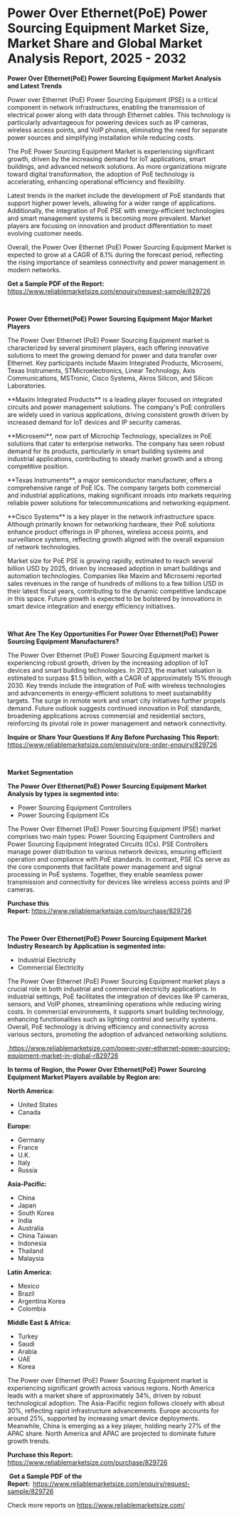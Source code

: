 <p><h1>Power Over Ethernet(PoE) Power Sourcing Equipment Market Size, Market Share and Global Market Analysis Report, 2025 - 2032</h1></p><p><strong>Power Over Ethernet(PoE) Power Sourcing Equipment Market Analysis and Latest Trends</strong></p>
<p><p>Power over Ethernet (PoE) Power Sourcing Equipment (PSE) is a critical component in network infrastructures, enabling the transmission of electrical power along with data through Ethernet cables. This technology is particularly advantageous for powering devices such as IP cameras, wireless access points, and VoIP phones, eliminating the need for separate power sources and simplifying installation while reducing costs.</p><p>The PoE Power Sourcing Equipment Market is experiencing significant growth, driven by the increasing demand for IoT applications, smart buildings, and advanced network solutions. As more organizations migrate toward digital transformation, the adoption of PoE technology is accelerating, enhancing operational efficiency and flexibility.</p><p>Latest trends in the market include the development of PoE standards that support higher power levels, allowing for a wider range of applications. Additionally, the integration of PoE PSE with energy-efficient technologies and smart management systems is becoming more prevalent. Market players are focusing on innovation and product differentiation to meet evolving customer needs.</p><p>Overall, the Power Over Ethernet (PoE) Power Sourcing Equipment Market is expected to grow at a CAGR of 8.1% during the forecast period, reflecting the rising importance of seamless connectivity and power management in modern networks.</p></p>
<p><strong>Get a Sample PDF of the Report:&nbsp;</strong> <a href="https://www.reliablemarketsize.com/enquiry/request-sample/829726?utm_campaign=2115&utm_medium=2&utm_source=Github&utm_content=ia&utm_term=27022025&utm_id=power-over-ethernetpoe-power-sourcing-equipment">https://www.reliablemarketsize.com/enquiry/request-sample/829726</a></p>
<p>&nbsp;</p>
<p><strong>Power Over Ethernet(PoE) Power Sourcing Equipment Major Market Players</strong></p>
<p><p>The Power Over Ethernet (PoE) Power Sourcing Equipment market is characterized by several prominent players, each offering innovative solutions to meet the growing demand for power and data transfer over Ethernet. Key participants include Maxim Integrated Products, Microsemi, Texas Instruments, STMicroelectronics, Linear Technology, Axis Communications, MSTronic, Cisco Systems, Akros Silicon, and Silicon Laboratories.</p><p>**Maxim Integrated Products** is a leading player focused on integrated circuits and power management solutions. The company's PoE controllers are widely used in various applications, driving consistent growth driven by increased demand for IoT devices and IP security cameras.</p><p>**Microsemi**, now part of Microchip Technology, specializes in PoE solutions that cater to enterprise networks. The company has seen robust demand for its products, particularly in smart building systems and industrial applications, contributing to steady market growth and a strong competitive position.</p><p>**Texas Instruments**, a major semiconductor manufacturer, offers a comprehensive range of PoE ICs. The company targets both commercial and industrial applications, making significant inroads into markets requiring reliable power solutions for telecommunications and networking equipment.</p><p>**Cisco Systems** is a key player in the network infrastructure space. Although primarily known for networking hardware, their PoE solutions enhance product offerings in IP phones, wireless access points, and surveillance systems, reflecting growth aligned with the overall expansion of network technologies.</p><p>Market size for PoE PSE is growing rapidly, estimated to reach several billion USD by 2025, driven by increased adoption in smart buildings and automation technologies. Companies like Maxim and Microsemi reported sales revenues in the range of hundreds of millions to a few billion USD in their latest fiscal years, contributing to the dynamic competitive landscape in this space. Future growth is expected to be bolstered by innovations in smart device integration and energy efficiency initiatives.</p></p>
<p>&nbsp;</p>
<p><strong>What Are The Key Opportunities For Power Over Ethernet(PoE) Power Sourcing Equipment Manufacturers?</strong></p>
<p><p>The Power Over Ethernet (PoE) Power Sourcing Equipment market is experiencing robust growth, driven by the increasing adoption of IoT devices and smart building technologies. In 2023, the market valuation is estimated to surpass $1.5 billion, with a CAGR of approximately 15% through 2030. Key trends include the integration of PoE with wireless technologies and advancements in energy-efficient solutions to meet sustainability targets. The surge in remote work and smart city initiatives further propels demand. Future outlook suggests continued innovation in PoE standards, broadening applications across commercial and residential sectors, reinforcing its pivotal role in power management and network connectivity.</p></p>
<p><strong>Inquire or Share Your Questions If Any Before Purchasing This Report:</strong> <a href="https://www.reliablemarketsize.com/enquiry/pre-order-enquiry/829726?utm_campaign=2115&utm_medium=2&utm_source=Github&utm_content=ia&utm_term=27022025&utm_id=power-over-ethernetpoe-power-sourcing-equipment">https://www.reliablemarketsize.com/enquiry/pre-order-enquiry/829726</a></p>
<p>&nbsp;</p>
<p><strong>Market Segmentation</strong></p>
<p><strong>The Power Over Ethernet(PoE) Power Sourcing Equipment Market Analysis by types is segmented into:</strong></p>
<p><ul><li>Power Sourcing Equipment Controllers</li><li>Power Sourcing Equipment ICs</li></ul></p>
<p><p>The Power Over Ethernet (PoE) Power Sourcing Equipment (PSE) market comprises two main types: Power Sourcing Equipment Controllers and Power Sourcing Equipment Integrated Circuits (ICs). PSE Controllers manage power distribution to various network devices, ensuring efficient operation and compliance with PoE standards. In contrast, PSE ICs serve as the core components that facilitate power management and signal processing in PoE systems. Together, they enable seamless power transmission and connectivity for devices like wireless access points and IP cameras.</p></p>
<p><strong>Purchase this Report:&nbsp;</strong><a href="https://www.reliablemarketsize.com/purchase/829726?utm_campaign=2115&utm_medium=2&utm_source=Github&utm_content=ia&utm_term=27022025&utm_id=power-over-ethernetpoe-power-sourcing-equipment">https://www.reliablemarketsize.com/purchase/829726</a></p>
<p>&nbsp;</p>
<p><strong>The Power Over Ethernet(PoE) Power Sourcing Equipment Market Industry Research by Application is segmented into:</strong></p>
<p><ul><li>Industrial Electricity</li><li>Commercial Electricity</li></ul></p>
<p><p>The Power Over Ethernet (PoE) Power Sourcing Equipment market plays a crucial role in both industrial and commercial electricity applications. In industrial settings, PoE facilitates the integration of devices like IP cameras, sensors, and VoIP phones, streamlining operations while reducing wiring costs. In commercial environments, it supports smart building technology, enhancing functionalities such as lighting control and security systems. Overall, PoE technology is driving efficiency and connectivity across various sectors, promoting the adoption of advanced networking solutions.</p></p>
<p><a href="https://www.reliablemarketsize.com/power-over-ethernet-power-sourcing-equipment-market-in-global-r829726?utm_campaign=2115&utm_medium=2&utm_source=Github&utm_content=ia&utm_term=27022025&utm_id=power-over-ethernetpoe-power-sourcing-equipment">&nbsp;https://www.reliablemarketsize.com/power-over-ethernet-power-sourcing-equipment-market-in-global-r829726</a></p>
<p><strong>In terms of Region, the Power Over Ethernet(PoE) Power Sourcing Equipment Market Players available by Region are:</strong></p>
<p>
    <p> <strong> North America: </strong>
        <ul>
            <li>United States</li>
            <li>Canada</li>
        </ul>
        </p> 
    <p> <strong> Europe: </strong>
        <ul>
            <li>Germany</li>
            <li>France</li>
            <li>U.K.</li>
            <li>Italy</li>
            <li>Russia</li>
        </ul>
        </p> 
    <p> <strong> Asia-Pacific: </strong>
        <ul>
            <li>China</li>
            <li>Japan</li>
            <li>South Korea</li>
            <li>India</li>
            <li>Australia</li>
            <li>China Taiwan</li>
            <li>Indonesia</li>
            <li>Thailand</li>
            <li>Malaysia</li>
        </ul>
        </p> 
    <p> <strong> Latin America: </strong>
        <ul>
            <li>Mexico</li>
            <li>Brazil</li>
            <li>Argentina Korea</li>
            <li>Colombia</li>
        </ul>
        </p> 
    <p> <strong> Middle East & Africa: </strong>
        <ul>
            <li>Turkey</li>
            <li>Saudi</li>
            <li>Arabia</li>
            <li>UAE</li>
            <li>Korea</li>
        </ul>
    </p>
    </p>
<p><p>The Power over Ethernet (PoE) Power Sourcing Equipment market is experiencing significant growth across various regions. North America leads with a market share of approximately 34%, driven by robust technological adoption. The Asia-Pacific region follows closely with about 30%, reflecting rapid infrastructure advancements. Europe accounts for around 25%, supported by increasing smart device deployments. Meanwhile, China is emerging as a key player, holding nearly 27% of the APAC share. North America and APAC are projected to dominate future growth trends.</p></p>
<p><strong>Purchase this Report: </strong><a href="https://www.reliablemarketsize.com/purchase/829726?utm_campaign=2115&utm_medium=2&utm_source=Github&utm_content=ia&utm_term=27022025&utm_id=power-over-ethernetpoe-power-sourcing-equipment">https://www.reliablemarketsize.com/purchase/829726</a></p>
<p>&nbsp;<strong>Get a Sample PDF of the Report:&nbsp;&nbsp;</strong><a href="https://www.reliablemarketsize.com/enquiry/request-sample/829726?utm_campaign=2115&utm_medium=2&utm_source=Github&utm_content=ia&utm_term=27022025&utm_id=power-over-ethernetpoe-power-sourcing-equipment">https://www.reliablemarketsize.com/enquiry/request-sample/829726</a></p>
<p><strong></strong></p>
<p>Check more reports on <a href="https://www.reliablemarketsize.com/?utm_campaign=2115&utm_medium=2&utm_source=Github&utm_content=ia&utm_term=27022025&utm_id=power-over-ethernetpoe-power-sourcing-equipment">https://www.reliablemarketsize.com/</a></p>